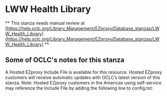 # LWW Health Library
** This stanza needs manual review at [https://help.oclc.org/Library_Management/EZproxy/Database_stanzas/LWW_Health_Library](https://help.oclc.org/Library_Management/EZproxy/Database_stanzas/LWW_Health_Library) **

## Some of OCLC's notes for this stanza

A Hosted EZproxy Include File is available for this resource. Hosted EZproxy customers will receive automatic updates with OCLC&rsquo;s latest version of this stanza. Note: Hosted EZproxy customers in the Americas using self-service may reference the Include File by adding the following line to config.txt:

&nbsp;

